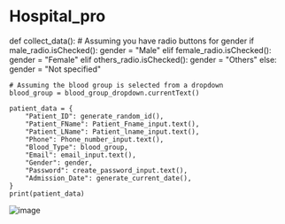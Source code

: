 # Hospital_pro

def collect_data():
    # Assuming you have radio buttons for gender
    if male_radio.isChecked():
        gender = "Male"
    elif female_radio.isChecked():
        gender = "Female"
    elif others_radio.isChecked():
        gender = "Others"
    else:
        gender = "Not specified"
    
    # Assuming the blood group is selected from a dropdown
    blood_group = blood_group_dropdown.currentText()

    patient_data = {
        "Patient_ID": generate_random_id(),
        "Patient_FName": Patient_Fname_input.text(),
        "Patient_LName": Patient_lname_input.text(),
        "Phone": Phone_number_input.text(),
        "Blood_Type": blood_group,
        "Email": email_input.text(),
        "Gender": gender,
        "Password": create_password_input.text(),
        "Admission_Date": generate_current_date(),
    }
    print(patient_data)









![image](https://github.com/user-attachments/assets/651c7b9d-5dd9-48ce-962e-1ba0919e2118)
